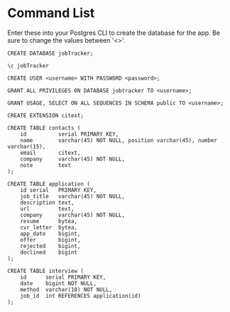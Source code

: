 # Command List

Enter these into your Postgres CLI to create the database for the app. Be sure to change the values between '<>'.

	CREATE DATABASE jobTracker;

	\c jobTracker

	CREATE USER <username> WITH PASSWORD <password>;
	
	GRANT ALL PRIVILEGES ON DATABASE jobtracker TO <username>;

	GRANT USAGE, SELECT ON ALL SEQUENCES IN SCHEMA public TO <username>;
	
	CREATE EXTENSION citext;
		
	CREATE TABLE contacts (
		id 			serial PRIMARY KEY,
		name 		varchar(45) NOT NULL, position varchar(45), number varchar(15),
		email 		citext,
		company 	varchar(45) NOT NULL,
		note 		text
	); 

	CREATE TABLE application (
		id serial 	PRIMARY KEY,
		job_title 	varchar(45) NOT NULL,
		description text,
		url 		text,
		company 	varchar(45) NOT NULL,
		resume 		bytea,
		cvr_letter 	bytea,
		app_date 	bigint,
		offer 		bigint,
		rejected 	bigint,
		declined 	bigint
	);

	CREATE TABLE interview (
		id 		serial PRIMARY KEY,
		date 	bigint NOT NULL,
		method 	varchar(10) NOT NULL,
		job_id 	int REFERENCES application(id)
	);
